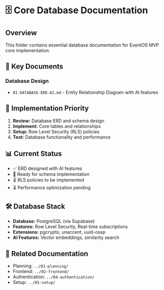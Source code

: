 # 🗄️ Core Database Documentation

## Overview
This folder contains essential database documentation for EventOS MVP core implementation.

## 📁 Key Documents

### Database Design
- `01-DATABASE-ERD-AI.md` - Entity Relationship Diagram with AI features

## 🎯 Implementation Priority
1. **Review:** Database ERD and schema design
2. **Implement:** Core tables and relationships
3. **Setup:** Row Level Security (RLS) policies
4. **Test:** Database functionality and performance

## 📊 Current Status
- ✅ ERD designed with AI features
- 🔄 Ready for schema implementation
- ⏳ RLS policies to be implemented
- ⏳ Performance optimization pending

## 🛠️ Database Stack
- **Database:** PostgreSQL (via Supabase)
- **Features:** Row Level Security, Real-time subscriptions
- **Extensions:** pgcrypto, unaccent, uuid-ossp
- **AI Features:** Vector embeddings, similarity search

## 🔗 Related Documentation
- Planning: `../01-planning/`
- Frontend: `../02-frontend/`
- Authentication: `../04-authentication/`
- Setup: `../05-setup/`